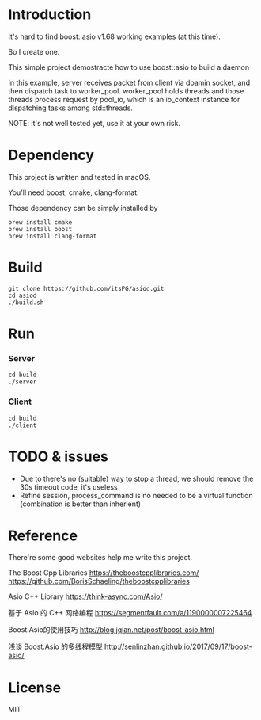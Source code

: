 # Introduction

It's hard to find boost::asio v1.68 working examples (at this time).

So I create one.

This simple project demostracte how to use boost::asio to build a daemon

In this example, server receives packet from client via doamin socket, and then dispatch task to worker_pool. worker_pool holds threads and those threads process request by pool_io, which is an io_context instance for dispatching tasks among std::threads.

NOTE: it's not well tested yet, use it at your own risk.

# Dependency

This project is written and tested in macOS.

You'll need boost, cmake, clang-format.

Those dependency can be simply installed by

```
brew install cmake
brew install boost
brew install clang-format
```

# Build

```
git clone https://github.com/itsPG/asiod.git
cd asiod
./build.sh
```

# Run

### Server

```
cd build
./server
```

### Client

```
cd build
./client
```

# TODO & issues

- Due to there's no (suitable) way to stop a thread, we should remove the 30s timeout code, it's useless
- Refine session, process_command is no needed to be a virtual function (combination is better than inherient)

# Reference

There're some good websites help me write this project.

The Boost Cpp Libraries
https://theboostcpplibraries.com/
https://github.com/BorisSchaeling/theboostcpplibraries

Asio C++ Library
https://think-async.com/Asio/

基于 Asio 的 C++ 网络编程
https://segmentfault.com/a/1190000007225464

Boost.Asio的使用技巧
http://blog.jqian.net/post/boost-asio.html

浅谈 Boost.Asio 的多线程模型
http://senlinzhan.github.io/2017/09/17/boost-asio/


# License

MIT
